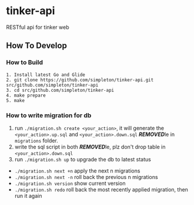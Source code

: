 # tinker-api
RESTful api for  tinker web


## How To Develop

### How to Build

```
1. Install latest Go and Glide
2. git clone https://github.com/simpleton/tinker-api.git src/github.com/simpleton/tinker-api
3. cd src/github.com/simpleton/tinker-api
4. make prepare
5. make
```

### How to write migration for db

1. run `./migration.sh create <your_action>`, it will generate the `<your_action>.up.sql` and `<your_action>.down.sql` ***REMOVED***le in `migrations` folder.
2. write the sql script in both ***REMOVED***le, plz don't drop table in `<your_action>.down.sql`
3. run `./migration.sh up` to upgrade the db to latest status

  * `./migration.sh next +n` apply the next n migrations
  * `./migration.sh next -n` roll back the previous n migrations
  * `./migration.sh version` show current version
  * `./migration.sh redo` roll back the most recently applied migration, then run it again
